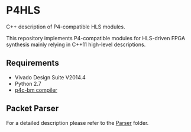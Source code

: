# P4HLS
C++ description of P4-compatible HLS modules.

This repository implements P4-compatible modules for HLS-driven FPGA synthesis mainly relying in C++11 high-level descriptions.

## Requirements
+ Vivado Design Suite V2014.4
+ Python 2.7
+ [p4c-bm compiler](https://github.com/engjefersonsantiago/p4c-bm)

## Packet Parser
For a detailed description please refer to the [Parser](https://github.com/engjefersonsantiago/P4HLS/tree/master/Parser) folder.
